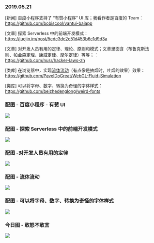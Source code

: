 ### 2019.05.21

[新闻] 百度小程序支持了 “有赞小程序” UI 库；我看作者是百度的 Team：<https://github.com/bobiscool/vantui-baiapp>

[文章] 探索 Serverless 中的前端开发模式：<https://juejin.im/post/5cdc3dc2e51d453b6c1d9d3a>

[文章] 对开发人员有用的定律、理论、原则和模式；文章里面含（布鲁克斯法则、帕金森定理、康威定律、摩尔定律）等等；：<https://github.com/nusr/hacker-laws-zh>

[类库] 在浏览器中，实现[流体流动](https://developer.download.nvidia.cn/books/HTML/gpugems/gpugems_ch38.html)（有点像是抽烟时，吐烟的效果）效果：<https://github.com/PavelDoGreat/WebGL-Fluid-Simulation>

[类库] 可以将字母、数字、转换为奇怪的字体样式：<https://github.com/beizhedenglong/weird-fonts>


### 配图 - 百度小程序 - 有赞 UI
![](https://user-gold-cdn.xitu.io/2019/5/20/16ad5883679e9616?imageView2/2/w/800/q/100)

### 配图 - 探索 Serverless 中的前端开发模式
![](https://user-gold-cdn.xitu.io/2019/5/16/16abc52bc1c02e02?imageView2/1/w/1304/h/734/q/85/format/webp/interlace/1)

### 配图 -对开发人员有用的定律
![](https://raw.githubusercontent.com/nusr/hacker-laws-zh/master/images/gartner_hype_cycle.png)

### 配图 - 流体流动
![](https://raw.githubusercontent.com/PavelDoGreat/WebGL-Fluid-Simulation/master/screenshot.png)

### 配图 - 可以将字母、数字、转换为奇怪的字体样式
![](http://qn.40zhe.com/B0B831D9-FBE0-4D43-BBC2-19096C83ACF1.png)

### 今日图 - 敢怒不敢言
![](https://user-gold-cdn.xitu.io/2019/5/21/16ad7f2ed4e539ca?imageView2/2/w/800/q/100)
